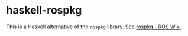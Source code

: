 haskell-rospkg
==============

This is a Haskell alternative of the `rospkg` library.
See [rospkg - ROS Wiki](http://wiki.ros.org/rospkg).

